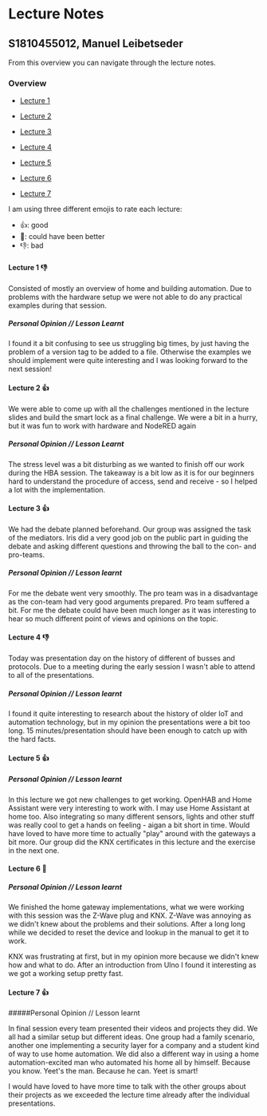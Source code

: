 # Lecture Notes
## S1810455012, Manuel Leibetseder

From this overview you can navigate through the lecture notes.


### Overview

- [Lecture 1](Lecture%201)

- [Lecture 2](Lecture%202)

- [Lecture 3](Lecture%203)

- [Lecture 4](Lecture%204)

- [Lecture 5](Lecture%205)

- [Lecture 6](Lecture%206)

- [Lecture 7](Lecture%207)

  

I am using three different emojis to rate each lecture:

- :thumbsup:: good
- :call_me_hand:: could have been better
- :thumbsdown:: bad

#### Lecture 1 :thumbsdown:

Consisted of mostly an overview of home and building automation. Due to problems with the hardware setup we were not able to do any practical examples during that session.

##### Personal Opinion // Lesson Learnt
I found it a bit confusing to see us struggling big times, by just having the problem of a version tag to be added to a file. Otherwise the examples we should implement were quite interesting and I was looking forward to the next session!


#### Lecture 2 :thumbsup:
We were able to come up with all the challenges mentioned in the lecture slides and build the smart lock as a final challenge. We were a bit in a hurry, but it was fun to work with hardware and NodeRED again

##### Personal Opinion // Lesson Learnt
The stress level was a bit disturbing as we wanted to finish off our work during the HBA session. The takeaway is a bit low as it is for our beginners hard to understand the procedure of access, send and receive - so I helped a lot with the implementation.

#### Lecture 3 :thumbsup:
We had the debate planned beforehand. Our group was assigned the task of the mediators. Iris did a very good job on the public part in guiding the debate and asking different questions and throwing the ball to the con- and pro-teams.

##### Personal Opinion // Lesson learnt
For me the debate went very smoothly. The pro team was in a disadvantage as the con-team had very good arguments prepared. Pro team suffered a bit. For me the debate could have been much longer as it was interesting to hear so much different point of views and opinions on the topic.

#### Lecture 4 :thumbsdown:
Today was presentation day on the history of different of busses and protocols. Due to a meeting during the early session I wasn't able to attend to all of the presentations.

##### Personal Opinion // Lesson learnt
I found it quite interesting to research about the history of older IoT and automation technology, but in my opinion the presentations were a bit too long. 15 minutes/presentation should have been enough to catch up with the hard facts.

#### Lecture 5 :thumbsup:
##### Personal Opinion // Lesson learnt

In this lecture we got new challenges to get working. OpenHAB and Home Assistant were very interesting to work with. I may use Home Assistant at home too. Also integrating so many different sensors, lights and other stuff was really cool to get a hands on feeling - aigan a bit short in time. Would have loved to have more time to actually "play" around with the gateways a bit more. Our group did the KNX certificates in this lecture and the exercise in the next one.

#### Lecture 6 :call_me_hand:

##### Personal Opinion // Lesson learnt

We finished the home gateway implementations, what we were working with this session was the Z-Wave plug and KNX. Z-Wave was annoying as we didn't knew about the problems and their solutions. After a long long while we decided to reset the device and lookup in the manual to get it to work.

KNX was frustrating at first, but in my opinion more because we didn't knew how and what to do. After an introduction from Ulno I found it interesting as we got a working setup pretty fast.

#### Lecture 7 :thumbsup:

#####Personal Opinion // Lesson learnt

In final session every team presented their videos and projects they did. We all had a similar setup but different ideas. One group had a family scenario, another one implementing a security layer for a company and a student kind of way to use home automation. We did also a different way in using a home automation-excited man who automated his home all by himself. Because you know. Yeet's the man. Because he can. Yeet is smart!

I would have loved to have more time to talk with the other groups about their projects as we exceeded the lecture time already after the individual presentations.